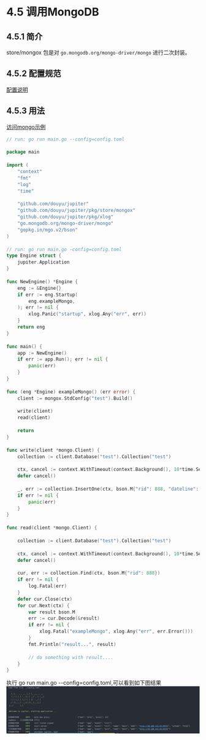 # 4.5 调用MongoDB

## 4.5.1 简介

store/mongox 包是对 `go.mongodb.org/mongo-driver/mongo` 进行二次封装。

## 4.5.2 配置规范

[配置说明](http://jupiter.douyu.com/jupiter/6.9mongodb.html)

## 4.5.3 用法

[访问mongo示例](https://github.com/douyu/jupiter-examples/tree/main/store/mongox)

```go
// run: go run main.go --config=config.toml

package main

import (
    "context"
    "fmt"
    "log"
    "time"

    "github.com/douyu/jupiter"
    "github.com/douyu/jupiter/pkg/store/mongox"
    "github.com/douyu/jupiter/pkg/xlog"
    "go.mongodb.org/mongo-driver/mongo"
    "gopkg.in/mgo.v2/bson"
)

// run: go run main.go -config=config.toml
type Engine struct {
    jupiter.Application
}

func NewEngine() *Engine {
    eng := &Engine{}
    if err := eng.Startup(
        eng.exampleMongo,
    ); err != nil {
        xlog.Panic("startup", xlog.Any("err", err))
    }
    return eng
}

func main() {
    app := NewEngine()
    if err := app.Run(); err != nil {
        panic(err)
    }
}

func (eng *Engine) exampleMongo() (err error) {
    client := mongox.StdConfig("test").Build()

    write(client)
    read(client)

    return
}

func write(client *mongo.Client) {
    collection := client.Database("test").Collection("test")

    ctx, cancel := context.WithTimeout(context.Background(), 10*time.Second)
    defer cancel()

    _, err := collection.InsertOne(ctx, bson.M{"rid": 888, "dateline": time.Now().Unix()})
    if err != nil {
        panic(err)
    }
}

func read(client *mongo.Client) {

    collection := client.Database("test").Collection("test")

    ctx, cancel := context.WithTimeout(context.Background(), 10*time.Second)
    defer cancel()

    cur, err := collection.Find(ctx, bson.M{"rid": 888})
    if err != nil {
        log.Fatal(err)
    }
    defer cur.Close(ctx)
    for cur.Next(ctx) {
        var result bson.M
        err := cur.Decode(&result)
        if err != nil {
            xlog.Fatal("exampleMongo", xlog.Any("err", err.Error()))
        }
        fmt.Println("result...", result)

        // do something with result....
    }
}
```

执行 go run main.go --config=config.toml,可以看到如下图结果
![image](../static/jupiter/6.9mongodb.png)
